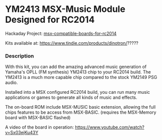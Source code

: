 # YM2413 MSX-Music Module Designed for RC2014

Hackaday Project: [msx-compatible-boards-for-rc2014](https://hackaday.io/project/175574-msx-compatible-boards-for-rc2014)

Kits available at: https://www.tindie.com/products/dinotron/?????

### Description

With this kit, you can add the amazing advanced music generation of Yamaha's OPLL (FM synthesis) YM2413 chip to your RC2014 build.  The YM2413 is a much more capable chip compared to the stock YM2149 PSG audio.

Installed into a MSX configured RC2014 build, you can run many music applications or games to generate all kinds of music and effects.

The on-board ROM include MSX-MUSIC basic extension, allowing the full chips features to be access from MSX-BASIC. (requires the MSX-Memory board with MSX-BASIC flashed)

A video of the board in operation: https://www.youtube.com/watch?v=Sx03ejKu43Y



